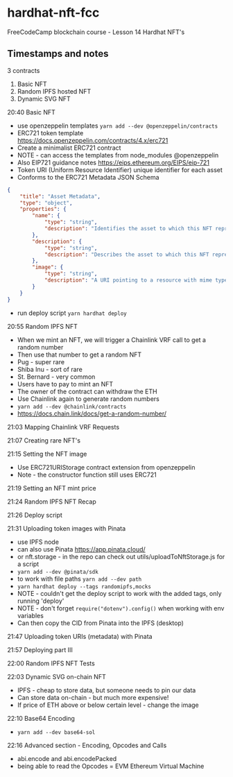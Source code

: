 # hardhat-nft-fcc

FreeCodeCamp blockchain course - Lesson 14 Hardhat NFT's

## Timestamps and notes

3 contracts
1. Basic NFT
2. Random IPFS hosted NFT
3. Dynamic SVG NFT

20:40 Basic NFT
- use openzeppelin templates ```yarn add --dev @openzeppelin/contracts```
- ERC721 token template https://docs.openzeppelin.com/contracts/4.x/erc721
- Create a minimalist ERC721 contract 
- NOTE - can access the templates from node_modules @openzeppelin
- Also EIP721 guidance notes https://eips.ethereum.org/EIPS/eip-721
- Token URI (Uniform Resource Identifier) unique identifier for each asset
- Conforms to the ERC721 Metadata JSON Schema 
```json
{
    "title": "Asset Metadata",
    "type": "object",
    "properties": {
        "name": {
            "type": "string",
            "description": "Identifies the asset to which this NFT represents"
        },
        "description": {
            "type": "string",
            "description": "Describes the asset to which this NFT represents"
        },
        "image": {
            "type": "string",
            "description": "A URI pointing to a resource with mime type image/* representing the asset to which this NFT represents. Consider making any images at a width between 320 and 1080 pixels and aspect ratio between 1.91:1 and 4:5 inclusive."
        }
    }
}
```
- run deploy script ```yarn hardhat deploy```

20:55 Random IPFS NFT
- When we mint an NFT, we will trigger a Chainlink VRF call to get a random number
- Then use that number to get a random NFT
- Pug - super rare
- Shiba Inu - sort of rare
- St. Bernard - very common
- Users have to pay to mint an NFT
- The owner of the contract can withdraw the ETH
- Use Chainlink again to generate random numbers
- ```yarn add --dev @chainlink/contracts```
- https://docs.chain.link/docs/get-a-random-number/

21:03 Mapping Chainlink VRF Requests

21:07 Creating rare NFT's

21:15 Setting the NFT image
- Use ERC721URIStorage contract extension from openzeppelin
- Note - the constructor function still uses ERC721

21:19 Setting an NFT mint price

21:24 Random IPFS NFT Recap

21:26 Deploy script

21:31 Uploading token images with Pinata
- use IPFS node 
- can also use Pinata https://app.pinata.cloud/
- or nft.storage - in the repo can check out utils/uploadToNftStorage.js for a script
- ```yarn add --dev @pinata/sdk```
- to work with file paths ```yarn add --dev path```
- ```yarn hardhat deploy --tags randomipfs,mocks```
- NOTE - couldn't get the deploy script to work with the added tags, only running 'deploy'
- NOTE - don't forget ```require("dotenv").config()``` when working with env variables
- Can then copy the CID from Pinata into the IPFS (desktop) 

21:47 Uploading token URIs (metadata) with Pinata

21:57 Deploying part III

22:00 Random IPFS NFT Tests

22:03 Dynamic SVG on-chain NFT
- IPFS - cheap to store data, but someone needs to pin our data
- Can store data on-chain - but much more expensive!
- If price of ETH above or below certain level - change the image

22:10 Base64 Encoding
- ```yarn add --dev base64-sol```

22:16 Advanced section - Encoding, Opcodes and Calls
- abi.encode and abi.encodePacked
- being able to read the Opcodes = EVM Ethereum Virtual Machine







